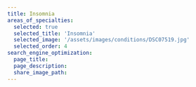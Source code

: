 ```yaml
---
title: Insomnia
areas_of_specialties:
  selected: true
  selected_title: 'Insomnia'
  selected_image: '/assets/images/conditions/DSC07519.jpg'
  selected_order: 4
search_engine_optimization:
  page_title:
  page_description:
  share_image_path:
---
```

